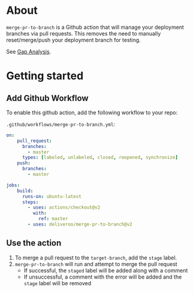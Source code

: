 # About

`merge-pr-to-branch` is a Github action that will manage your deployment branches via pull requests. This removes the need to manually reset/merge/push your deployment branch for testing.

See [Gap Analysis](gap-analysis.md).

# Getting started

## Add Github Workflow
To enable this github action, add the following workflow to your repo:

`.github/workflows/merge-pr-to-branch.yml`:

```yaml
on:
    pull_request:
      branches:
        - master
      types: [labeled, unlabeled, closed, reopened, synchronize]
    push:
      branches:
        - master

jobs:
    build:
      runs-on: ubuntu-latest
      steps:
        - uses: actions/checkout@v2
          with:
            ref: master
        - uses: deliveroo/merge-pr-to-branch@v2
```

## Use the action

1. To merge a pull request to the `target-branch`, add the `stage` label. 
2. `merge-pr-to-branch` will run and attempt to merge the pull request
    * If successful, the `staged` label will be added along with a comment
    * If unsuccessful, a comment with the error will be added and the `stage` label will be removed

